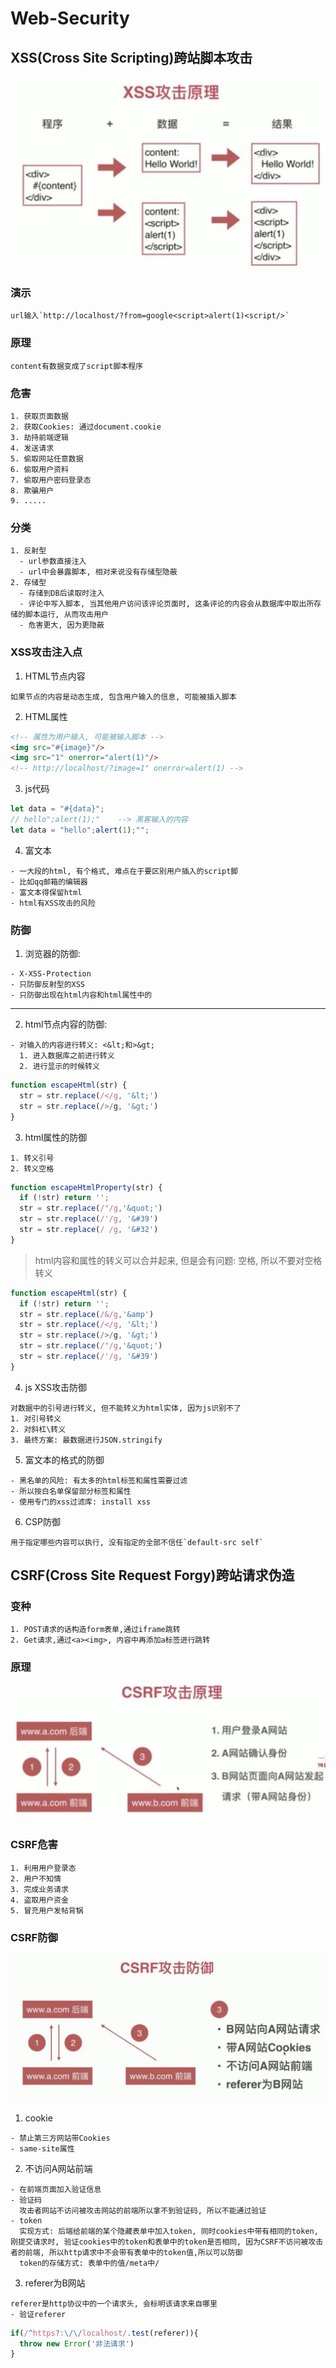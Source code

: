 # Web-Security
## XSS(Cross Site Scripting)跨站脚本攻击
![](./mdImg/XSS原理.jpg)
### 演示

    url输入`http://localhost/?from=google<script>alert(1)<script/>`
### 原理

    content有数据变成了script脚本程序
### 危害

    1. 获取页面数据
    2. 获取Cookies: 通过document.cookie
    3. 劫持前端逻辑
    4. 发送请求
    5. 偷取网站任意数据
    6. 偷取用户资料
    7. 偷取用户密码登录态
    8. 欺骗用户
    9. .....
### 分类

    1. 反射型
      - url参数直接注入
      - url中会暴露脚本, 相对来说没有存储型隐蔽
    2. 存储型
      - 存储到DB后读取时注入
      - 评论中写入脚本, 当其他用户访问该评论页面时, 这条评论的内容会从数据库中取出所存储的脚本运行, 从而攻击用户
      - 危害更大, 因为更隐蔽
### XSS攻击注入点

  1. HTML节点内容

    如果节点的内容是动态生成, 包含用户输入的信息, 可能被插入脚本
  2. HTML属性
    
  ```html
  <!-- 属性为用户输入, 可能被输入脚本 -->
  <img src="#{image}"/>
  <img src="1" onerror="alert(1)"/>
  <!-- http://localhost/?image=1" onerror=alert(1) -->
  ```
  3. js代码
  ```js
  let data = "#{data}";
  // hello";alert(1);"    --> 黑客输入的内容
  let data = "hello";alert(1);"";
  ```
  4. 富文本

    - 一大段的html, 有个格式, 难点在于要区别用户插入的script脚
    - 比如qq邮箱的编辑器
    - 富文本得保留html
    - html有XSS攻击的风险
### 防御
  1. 浏览器的防御: 

    - X-XSS-Protection
    - 只防御反射型的XSS
    - 只防御出现在html内容和html属性中的
  ---
  2. html节点内容的防御: 

    - 对输入的内容进行转义: <&lt;和>&gt;
      1. 进入数据库之前进行转义
      2. 进行显示的时候转义
  ```js
  function escapeHtml(str) {
    str = str.replace(/</g, '&lt;')
    str = str.replace(/>/g, '&gt;')
  }
  ```
  3. html属性的防御

    1. 转义引号
    2. 转义空格
      
  ```js
  function escapeHtmlProperty(str) {
    if (!str) return '';
    str = str.replace(/"/g,'&quot;')
    str = str.replace(/'/g, '&#39')
    str = str.replace(/ /g, '&#32')
  }
  ```
  > html内容和属性的转义可以合并起来, 但是会有问题: 空格, 所以不要对空格转义
  ```js
  function escapeHtml(str) {
    if (!str) return '';
    str = str.replace(/&/g,'&amp')
    str = str.replace(/</g, '&lt;')
    str = str.replace(/>/g, '&gt;')
    str = str.replace(/"/g,'&quot;')
    str = str.replace(/'/g, '&#39')
  }
  ```
  4. js XSS攻击防御

    对数据中的引号进行转义, 但不能转义为html实体, 因为js识别不了
    1. 对引号转义
    2. 对斜杠\转义
    3. 最终方案: 最数据进行JSON.stringify
  5. 富文本的格式的防御

    - 黑名单的风险: 有太多的html标签和属性需要过滤
    - 所以按白名单保留部分标签和属性
    - 使用专门的xss过滤库: install xss
  6. CSP防御

    用于指定哪些内容可以执行, 没有指定的全部不信任`default-src self`
## CSRF(Cross Site Request Forgy)跨站请求伪造
### 变种
    1. POST请求的话构造form表单,通过iframe跳转
    2. Get请求,通过<a><img>, 内容中再添加a标签进行跳转
### 原理
![](./mdImg/CSRF原理.jpg)
### CSRF危害
    1. 利用用户登录态
    2. 用户不知情
    3. 完成业务请求
    4. 盗取用户资金
    5. 冒充用户发帖背锅
### CSRF防御
![](./mdImg/CSRF防御.jpg)
  1. cookie

    - 禁止第三方网站带Cookies
    - same-site属性
  2. 不访问A网站前端

    - 在前端页面加入验证信息
    - 验证码
      攻击者网站不访问被攻击网站的前端所以拿不到验证码, 所以不能通过验证
    - token
      实现方式: 后端给前端的某个隐藏表单中加入token, 同时cookies中带有相同的token, 刚提交请求时, 验证cookies中的token和表单中的token是否相同, 因为CSRF不访问被攻击者的前端, 所以http请求中不会带有表单中的token值,所以可以防御
      token的存储方式: 表单中的值/meta中/
  3. referer为B网站

    referer是http协议中的一个请求头, 会标明该请求来自哪里
    - 验证referer
  ```js
  if(/^https?:\/\/localhost/.test(referer)){
    throw new Error('非法请求')
  }
  ```